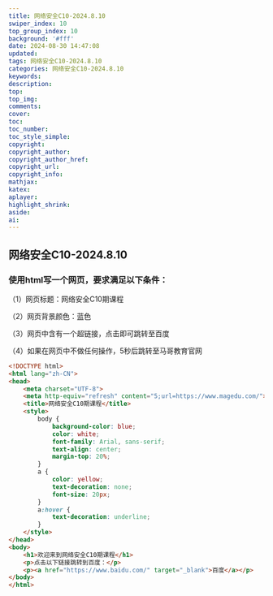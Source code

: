 ```yaml
---
title: 网络安全C10-2024.8.10
swiper_index: 10
top_group_index: 10
background: '#fff'
date: 2024-08-30 14:47:08
updated:
tags: 网络安全C10-2024.8.10
categories: 网络安全C10-2024.8.10
keywords:
description:
top:
top_img:
comments:
cover:
toc:
toc_number:
toc_style_simple:
copyright:
copyright_author:
copyright_author_href:
copyright_url:
copyright_info:
mathjax:
katex:
aplayer:
highlight_shrink:
aside:
ai:
---
```


## 网络安全C10-2024.8.10

### 使用html写一个网页，要求满足以下条件：

（1）网页标题：网络安全C10期课程

（2）网页背景颜色：蓝色

（3）网页中含有一个超链接，点击即可跳转至百度

（4）如果在网页中不做任何操作，5秒后跳转至马哥教育官网

```html
<!DOCTYPE html>
<html lang="zh-CN">
<head>
    <meta charset="UTF-8">
    <meta http-equiv="refresh" content="5;url=https://www.magedu.com/">
    <title>网络安全C10期课程</title>
    <style>
        body {
            background-color: blue;
            color: white;
            font-family: Arial, sans-serif;
            text-align: center;
            margin-top: 20%;
        }
        a {
            color: yellow;
            text-decoration: none;
            font-size: 20px;
        }
        a:hover {
            text-decoration: underline;
        }
    </style>
</head>
<body>
    <h1>欢迎来到网络安全C10期课程</h1>
    <p>点击以下链接跳转到百度：</p>
    <p><a href="https://www.baidu.com/" target="_blank">百度</a></p>
</body>
</html>
```

